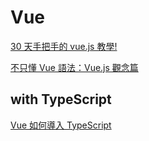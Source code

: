 # Vue

[30 天手把手的 vue.js 教學!](https://ithelp.ithome.com.tw/users/20129072/ironman/3052)

[不只懂 Vue 語法：Vue.js 觀念篇 ](https://ithelp.ithome.com.tw/users/20128534/ironman/4377)

## with TypeScript

[Vue 如何導入 TypeScript](https://medium.com/@paulyang1234/vue-%E5%A6%82%E4%BD%95%E5%B0%8E%E5%85%A5-typescript-677589f4bbb3)
